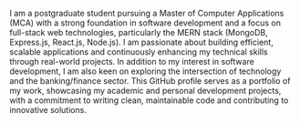 I am a postgraduate student pursuing a Master of Computer Applications (MCA) with a strong foundation in software development and a focus on full-stack web technologies, particularly the MERN stack (MongoDB, Express.js, React.js, Node.js). I am passionate about building efficient, scalable applications and continuously enhancing my technical skills through real-world projects. In addition to my interest in software development, I am also keen on exploring the intersection of technology and the banking/finance sector. This GitHub profile serves as a portfolio of my work, showcasing my academic and personal development projects, with a commitment to writing clean, maintainable code and contributing to innovative solutions.

<!--
**imdharmendra/imdharmendra** is a ✨ _special_ ✨ repository because its `README.md` (this file) appears on your GitHub profile.

Here are some ideas to get you started:

- 🔭 I’m currently working on ...
- 🌱 I’m currently learning ...
- 👯 I’m looking to collaborate on ...
- 🤔 I’m looking for help with ...
- 💬 Ask me about ...
- 📫 How to reach me: ...
- 😄 Pronouns: ...
- ⚡ Fun fact: ...
-->
